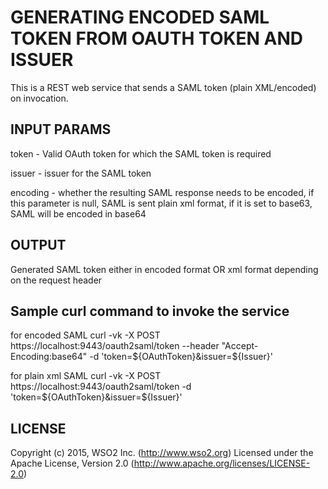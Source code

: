 GENERATING ENCODED SAML TOKEN FROM OAUTH TOKEN AND ISSUER
=========================================================


This is a REST web service that sends a SAML token (plain XML/encoded) on invocation.

INPUT PARAMS
------------

token - Valid OAuth token for which the SAML token is required

issuer - issuer for the SAML token

encoding - whether the resulting SAML response needs to  be encoded, if this parameter is null, SAML is sent plain xml format, if it is set to base63, SAML will be encoded in base64


OUTPUT
------

Generated SAML token either in encoded format OR xml format depending on the request header



Sample curl command to invoke the service
-----------------------------------------

for encoded SAML 
curl -vk -X POST https://localhost:9443/oauth2saml/token --header "Accept-Encoding:base64" -d 'token=${OAuthToken}&issuer=${Issuer}'

for plain xml SAML
curl -vk -X POST https://localhost:9443/oauth2saml/token -d 'token=${OAuthToken}&issuer=${Issuer}'



LICENSE 
-------

Copyright (c) 2015, WSO2 Inc. (http://www.wso2.org) Licensed under the Apache License, Version 2.0 (http://www.apache.org/licenses/LICENSE-2.0)